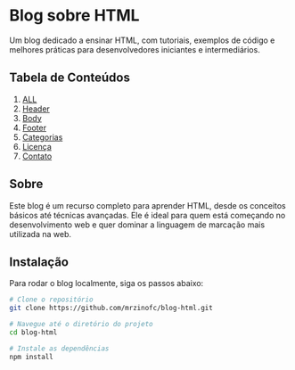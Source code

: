 # Blog sobre HTML

Um blog dedicado a ensinar HTML, com tutoriais, exemplos de código e melhores práticas para desenvolvedores iniciantes e intermediários.

## Tabela de Conteúdos
1. [ALL](#all)
2. [Header](#header)
3. [Body](#body)
4. [Footer](#Footer)
5. [Categorias](#category)
6. [Licença](#mrzinofc_)
7. [Contato](#mrzinofc_)

## Sobre

Este blog é um recurso completo para aprender HTML, desde os conceitos básicos até técnicas avançadas. Ele é ideal para quem está começando no desenvolvimento web e quer dominar a linguagem de marcação mais utilizada na web.

## Instalação

Para rodar o blog localmente, siga os passos abaixo:

```bash
# Clone o repositório
git clone https://github.com/mrzinofc/blog-html.git

# Navegue até o diretório do projeto
cd blog-html

# Instale as dependências
npm install

